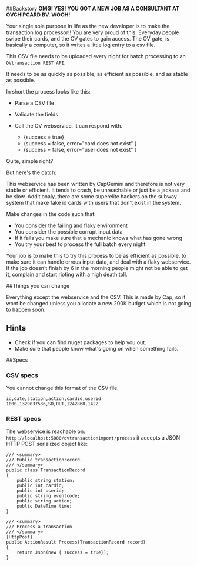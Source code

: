 ##Backstory
**OMG! YES! YOU GOT A NEW JOB AS A CONSULTANT AT OVCHIPCARD BV. WOOH!**

Your single sole purpose in life as the new developer is to make the transaction log
processor!! You are very proud of this. Everyday people swipe their cards, and the OV gates to gain access. The OV gate, is basically a computer, so it writes a little log entry to a csv file. 

This CSV file needs to be uploaded every night for batch processing to an `OVtransaction REST API`.

It needs to be as quickly as possible, as efficient as possible, and as stable as possible.

In short the process looks like this:

- Parse a CSV file
- Validate the fields
- Call the OV webservice, it can respond with.

	- {success = true}
	- {success = false, error="card does not exist" }
	- {success = false, error="user does not exist" }

Quite, simple right?

But here's the catch:

This webservice has been written by CapGemini and therefore is not very stable or efficient. It tends to
crash, be unreachable or just be a jackass and be slow. Additionaly, there are some superelite hackers on the subway system that make fake id cards with users that don't exist in the system.

Make changes in the code such that:

- You consider the failing and flaky environment
- You consider the possible corrupt input data
- If it fails you make sure that a mechanic knows what has gone wrong
- You try your best to process the full batch every night

Your job is to make this to try this process to be as efficient as possible, to make sure it can handle
errous input data, and deal with a flaky webservice. If the job doesn't finish by 6 in the morning 
people might not be able to get it, complain and start rioting with a high death toll. 

##Things you can change

Everything except the webservice and the CSV. This is made by Cap, so it wont be changed unless you allocate a new 200K budget which is not going to happen soon.

## Hints
- Check if you can find nuget packages to help you out.
- Make sure that people know what's going on when something fails.


##Specs

### CSV specs

You cannot change this format of the CSV file.

```
id,date,station,action,cardid,userid
1000,1329037536,SD,OUT,1242868,1422
```


### REST specs

The webservice is reachable on: `http://localhost:5000/ovtransactionimport/process` it accepts a JSON HTTP POST serialized 
object like:

```
/// <summary>
/// Public transactionrecord.
/// </summary>
public class TransactionRecord 
{
    public string station;
    public int cardid;
    public int userid;
    public string eventcode;
    public string action;
    public DateTime time;
}

/// <summary>
/// Process a transaction
/// </summary>
[HttpPost]
public ActionResult Process(TransactionRecord record) 
{
    return Json(new { success = true});    
}
```
